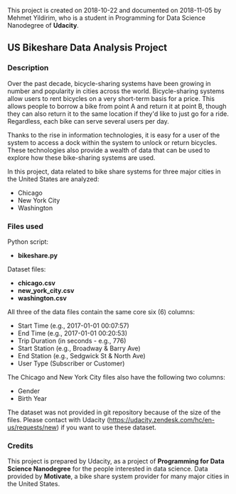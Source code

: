 This project is created on 2018-10-22 and documented on 2018-11-05 by Mehmet Yildirim, who is a student in Programming for Data Science Nanodegree of **Udacity**.

## US Bikeshare Data Analysis Project
### Description
Over the past decade, bicycle-sharing systems have been growing in number and popularity in cities across the world. Bicycle-sharing systems allow users to rent bicycles on a very short-term basis for a price. This allows people to borrow a bike from point A and return it at point B, though they can also return it to the same location if they'd like to just go for a ride. Regardless, each bike can serve several users per day.

Thanks to the rise in information technologies, it is easy for a user of the system to access a dock within the system to unlock or return bicycles. These technologies also provide a wealth of data that can be used to explore how these bike-sharing systems are used.

In this project, data related to bike share systems for three major cities in the United States are analyzed:
* Chicago
* New York City
* Washington

### Files used
Python script:
* **bikeshare.py**

Dataset files:
* **chicago.csv**
* **new_york_city.csv**
* **washington.csv**

All three of the data files contain the same core six (6) columns:
* Start Time (e.g., 2017-01-01 00:07:57)
* End Time (e.g., 2017-01-01 00:20:53)
* Trip Duration (in seconds - e.g., 776)
* Start Station (e.g., Broadway & Barry Ave)
* End Station (e.g., Sedgwick St & North Ave)
* User Type (Subscriber or Customer)

The Chicago and New York City files also have the following two columns:

* Gender
* Birth Year

The dataset was not provided in git repository because of the size of the files. Please contact with Udacity (https://udacity.zendesk.com/hc/en-us/requests/new) if you want to use these dataset.

### Credits
This project is prepared by Udacity, as a project of **Programming for Data Science Nanodegree** for the people interested in data science.
Data provided by **Motivate**, a bike share system provider for many major cities in the United States.
